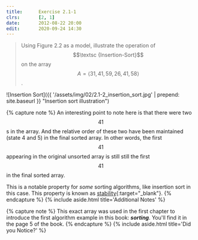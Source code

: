 ```yaml
---
title:      Exercise 2.1-1
clrs:       [2, 1]
date:       2012-08-22 20:00
edit:       2020-09-24 14:30
---
```


> Using Figure 2.2 as a model, illustrate the operation of $$\textsc {Insertion-Sort}$$ on the array $$A = \langle 31, 41, 59, 26, 41, 58 \rangle $$.

![Insertion Sort]({{ '/assets/img/02/2.1-2_insertion_sort.jpg' | prepend: site.baseurl }} "Insertion sort illustration")

{% capture note %}
An interesting point to note here is that there were two $$41$$s in the array. And the relative order of these two have been maintained (state 4 and 5) in the final sorted array. In other words, the first $$41$$ appearing in the original unsorted array is still still the first $$41$$ in the final sorted array.

This is a notable property for *some* sorting algorithms, like insertion sort in this case. This property is known as [stability](https://www.geeksforgeeks.org/stability-in-sorting-algorithms/){:target="_blank"}.
{% endcapture %}
{% include aside.html title='Additional Notes' %}

{% capture note %}
This exact array was used in the first chapter to introduce the first algorithm example in this book: ***sorting***. You'll find it in the page 5 of the book.
{% endcapture %}
{% include aside.html title='Did you Notice?' %}

